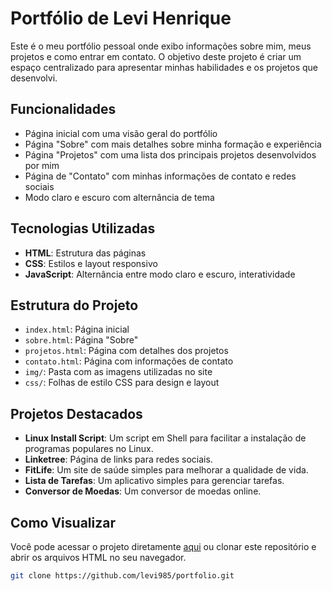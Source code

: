 # Portfólio de Levi Henrique

Este é o meu portfólio pessoal onde exibo informações sobre mim, meus projetos e como entrar em contato. O objetivo deste projeto é criar um espaço centralizado para apresentar minhas habilidades e os projetos que desenvolvi.

## Funcionalidades

- Página inicial com uma visão geral do portfólio
- Página "Sobre" com mais detalhes sobre minha formação e experiência
- Página "Projetos" com uma lista dos principais projetos desenvolvidos por mim
- Página de "Contato" com minhas informações de contato e redes sociais
- Modo claro e escuro com alternância de tema

## Tecnologias Utilizadas

- **HTML**: Estrutura das páginas
- **CSS**: Estilos e layout responsivo
- **JavaScript**: Alternância entre modo claro e escuro, interatividade

## Estrutura do Projeto

- `index.html`: Página inicial
- `sobre.html`: Página "Sobre"
- `projetos.html`: Página com detalhes dos projetos
- `contato.html`: Página com informações de contato
- `img/`: Pasta com as imagens utilizadas no site
- `css/`: Folhas de estilo CSS para design e layout

## Projetos Destacados

- **Linux Install Script**: Um script em Shell para facilitar a instalação de programas populares no Linux.
- **Linketree**: Página de links para redes sociais.
- **FitLife**: Um site de saúde simples para melhorar a qualidade de vida.
- **Lista de Tarefas**: Um aplicativo simples para gerenciar tarefas.
- **Conversor de Moedas**: Um conversor de moedas online.

## Como Visualizar

Você pode acessar o projeto diretamente [aqui](https://levi985.github.io/Levi1/) ou clonar este repositório e abrir os arquivos HTML no seu navegador.

```bash
git clone https://github.com/levi985/portfolio.git
